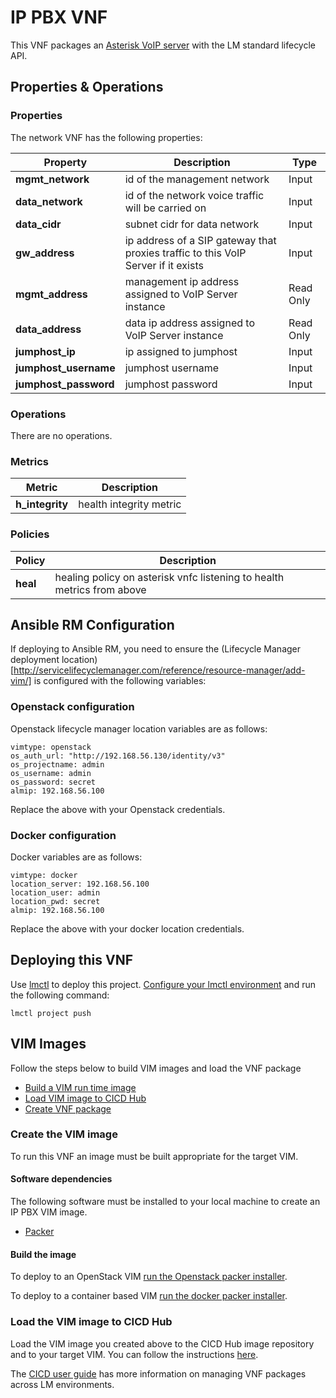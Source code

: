 # IP PBX VNF

This VNF packages an [Asterisk VoIP server](https://www.asterisk.org/) with the LM standard lifecycle API.

## Properties & Operations

### Properties

The network VNF has the following properties:

| Property             |  Description                        | Type      |
|----------------------|-------------------------------------|-----------|
| **mgmt_network**     | id of the management network        | Input     |
| **data_network**     | id of the network voice traffic will be carried on | Input    |
| **data_cidr**        | subnet cidr for data network        | Input    |
| **gw_address**       | ip address of a SIP gateway that proxies traffic to this VoIP Server if it exists | Input    |
| **mgmt_address**     | management ip address assigned to VoIP Server instance | Read Only |
| **data_address**     | data ip address assigned to VoIP Server instance  | Read Only |
| **jumphost_ip**      | ip assigned to jumphost             | Input     |
| **jumphost_username** | jumphost username                  | Input     |
| **jumphost_password** | jumphost password                  | Input     |

### Operations

There are no operations. 

### Metrics

| Metric               |  Description                        |
|----------------------|-------------------------------------|
| **h_integrity**      | health integrity metric             |

### Policies

| Policy               |  Description                        |
|----------------------|-------------------------------------|
| **heal**             | healing policy on asterisk vnfc listening to health metrics from above  |

## Ansible RM Configuration

If deploying to Ansible RM, you need to ensure the (Lifecycle Manager deployment location)[http://servicelifecyclemanager.com/reference/resource-manager/add-vim/] is configured with the following variables:


### Openstack configuration

Openstack lifecycle manager location variables are as follows: 

```
vimtype: openstack
os_auth_url: "http://192.168.56.130/identity/v3"
os_projectname: admin
os_username: admin
os_password: secret
almip: 192.168.56.100
```

Replace the above with your Openstack credentials.

### Docker configuration

Docker variables are as follows:

```
vimtype: docker
location_server: 192.168.56.100
location_user: admin
location_pwd: secret
almip: 192.168.56.100
```

Replace the above with your docker location credentials.

## Deploying this VNF

Use [lmctl](http://servicelifecyclemanager.com/reference/lmctl/) to deploy this project. [Configure your lmctl environment](http://servicelifecyclemanager.com/reference/lmctl/#configure-lmctl-environments) and run the following command:

```
lmctl project push
```

## VIM Images

Follow the steps below to build VIM images and load the VNF package
* [Build a VIM run time image](#create-the-vim-image)
* [Load VIM image to CICD Hub](#load-the-vim-image-to-cicd-hub)
* [Create VNF package](#push-vnf-package)

### Create the VIM image

To run this VNF an image must be built appropriate for the target VIM. 

#### Software dependencies

The following software must be installed to your local machine to create an IP PBX VIM image. 
* [Packer](https://packer.io/)

#### Build the image

To deploy to an OpenStack VIM [run the Openstack packer installer](/vnfs/ip-pbx/VNFCs/asterisk-vnfc/VDUs/packer/openstack/Readme.md).

To deploy to a container based VIM [run the docker packer installer](/vnfs/ip-pbx/VNFCs/asterisk-vnfc/VDUs/packer/docker/Readme.md).

### Load the VIM image to CICD Hub

Load the VIM image you created above to the CICD Hub image repository and to your target VIM. You can follow the instructions [here](http://servicelifecyclemanager.com/user-guides/cicd/upload-images/).


The [CICD user guide](http://servicelifecyclemanager.com/user-guides/cicd/getting-started/) has more information on managing VNF packages across LM environments. 
